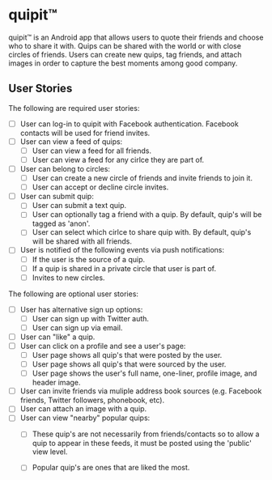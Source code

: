# quipit™

quipit™ is an Android app that allows users to quote their friends and choose who to share it with. Quips can be shared with the world or with close circles of friends. Users can create new quips, tag friends, and attach images in order to capture the best moments among good company.

## User Stories
The following are required user stories:
* [ ] User can log-in to quipit with Facebook authentication. Facebook contacts will be used for friend invites.
* [ ] User can view a feed of quips:
  * [ ] User can view a feed for all friends.
  * [ ] User can view a feed for any cirlce they are part of.
* [ ] User can belong to circles:
  * [ ] User can create a new circle of friends and invite friends to join it.
  * [ ] User can accept or decline circle invites.
* [ ] User can submit quip:
  * [ ] User can submit a text quip.
  * [ ] User can optionally tag a friend with a quip. By default, quip's will be tagged as 'anon'.
  * [ ] User can select which cirlce to share quip with. By default, quip's will be shared with all friends.
* [ ] User is notified of the following events via push notifications:
  * [ ] If the user is the source of a quip.
  * [ ] If a quip is shared in a private circle that user is part of.
  * [ ] Invites to new circles.

The following are optional user stories: 
* [ ] User has alternative sign up options:
  * [ ] User can sign up with Twitter auth.
  * [ ] User can sign up via email.
* [ ] User can "like" a quip.
* [ ] User can click on a profile and see a user's page:
  * [ ] User page shows all quip's that were posted by the user.
  * [ ] User page shows all quip's that were sourced by the user.
  * [ ] User page shows the user's full name, one-liner, profile image, and header image.
* [ ] User can invite friends via muliple address book sources (e.g. Facebook friends, Twitter followers, phonebook, etc).
* [ ] User can attach an image with a quip.
* [ ] User can view "nearby" popular quips:
  * [ ] These quip's are not necessarily from friends/contacts so to allow a quip to appear in these feeds, it must be posted using the 'public' view level.
  * [ ] Popular quip's are ones that are liked the most.


